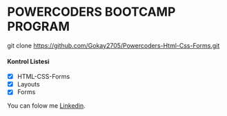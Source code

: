 # POWERCODERS BOOTCAMP PROGRAM
git clone https://github.com/Gokay2705/Powercoders-Html-Css-Forms.git
#### Kontrol Listesi
- [x] HTML-CSS-Forms
- [x] Layouts
- [x] Forms

You can folow me [Linkedin](https://www.linkedin.com/in/m-goekce-a-13a3151b2/).
